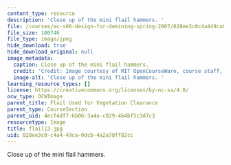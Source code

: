 ```yaml
---
content_type: resource
description: 'Close up of the mini flail hammers. '
file: /courses/ec-s06-design-for-demining-spring-2007/028ee3c0c4a449ca0dcb4a2a78ff82cc_flail13.jpg
file_size: 100746
file_type: image/jpeg
hide_download: true
hide_download_original: null
image_metadata:
  caption: Close up of the mini flail hammers.
  credit: 'Credit: Image courtesy of MIT OpenCourseWare, course staff, and students.'
  image-alt: 'Close up of the mini flail hammers. '
learning_resource_types: []
license: https://creativecommons.org/licenses/by-nc-sa/4.0/
ocw_type: OCWImage
parent_title: Flail Used for Vegetation Clearance
parent_type: CourseSection
parent_uid: 4ecf4df7-6b06-3a4a-c029-4b4bf5c3d7c3
resourcetype: Image
title: flail13.jpg
uid: 028ee3c0-c4a4-49ca-0dcb-4a2a78ff82cc
---
```

Close up of the mini flail hammers. 